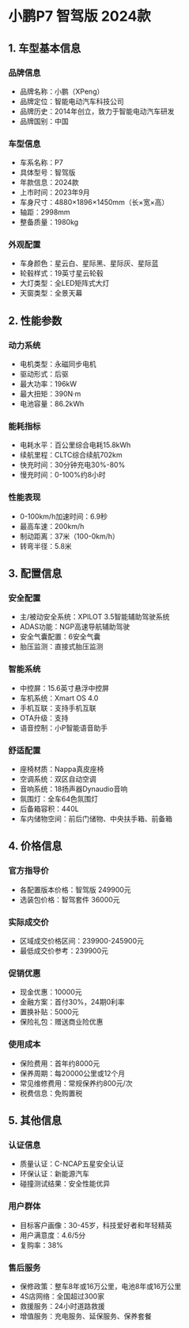# 小鹏P7 智驾版 2024款

## 1. 车型基本信息
### 品牌信息
- 品牌名称：小鹏（XPeng）
- 品牌定位：智能电动汽车科技公司
- 品牌历史：2014年创立，致力于智能电动汽车研发
- 品牌国别：中国

### 车型信息
- 车系名称：P7
- 具体型号：智驾版
- 年款信息：2024款
- 上市时间：2023年9月
- 车身尺寸：4880×1896×1450mm（长×宽×高）
- 轴距：2998mm
- 整备质量：1980kg

### 外观配置
- 车身颜色：星云白、星际黑、星际灰、星际蓝
- 轮毂样式：19英寸星云轮毂
- 大灯类型：全LED矩阵式大灯
- 天窗类型：全景天幕

## 2. 性能参数
### 动力系统
- 电机类型：永磁同步电机
- 驱动形式：后驱
- 最大功率：196kW
- 最大扭矩：390N·m
- 电池容量：86.2kWh

### 能耗指标
- 电耗水平：百公里综合电耗15.8kWh
- 续航里程：CLTC综合续航702km
- 快充时间：30分钟充电30%-80%
- 慢充时间：0-100%约8小时

### 性能表现
- 0-100km/h加速时间：6.9秒
- 最高车速：200km/h
- 制动距离：37米（100-0km/h）
- 转弯半径：5.8米

## 3. 配置信息
### 安全配置
- 主/被动安全系统：XPILOT 3.5智能辅助驾驶系统
- ADAS功能：NGP高速导航辅助驾驶
- 安全气囊配置：6安全气囊
- 胎压监测：直接式胎压监测

### 智能系统
- 中控屏：15.6英寸悬浮中控屏
- 车机系统：Xmart OS 4.0
- 手机互联：支持手机互联
- OTA升级：支持
- 语音控制：小P智能语音助手

### 舒适配置
- 座椅材质：Nappa真皮座椅
- 空调系统：双区自动空调
- 音响系统：18扬声器Dynaudio音响
- 氛围灯：全车64色氛围灯
- 后备箱容积：440L
- 车内储物空间：前后门储物、中央扶手箱、前备箱

## 4. 价格信息
### 官方指导价
- 各配置版本价格：智驾版 249900元
- 选装包价格：智驾套件 36000元

### 实际成交价
- 区域成交价格区间：239900-245900元
- 最低成交价参考：239900元

### 促销优惠
- 现金优惠：10000元
- 金融方案：首付30%，24期0利率
- 置换补贴：5000元
- 保险礼包：赠送商业险优惠

### 使用成本
- 保险费用：首年约8000元
- 保养周期：每20000公里或12个月
- 常见维修费用：常规保养约800元/次
- 税费信息：免购置税

## 5. 其他信息
### 认证信息
- 质量认证：C-NCAP五星安全认证
- 环保认证：新能源汽车
- 碰撞测试结果：安全性能优异

### 用户群体
- 目标客户画像：30-45岁，科技爱好者和年轻精英
- 用户满意度：4.6/5分
- 复购率：38%

### 售后服务
- 保修政策：整车8年或16万公里，电池8年或16万公里
- 4S店网络：全国超过300家
- 救援服务：24小时道路救援
- 增值服务：充电服务、延保服务、保养套餐